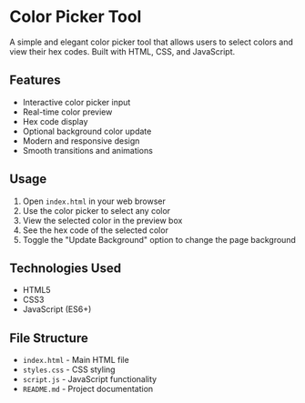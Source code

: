 # Color Picker Tool

A simple and elegant color picker tool that allows users to select colors and view their hex codes. Built with HTML, CSS, and JavaScript.

## Features

- Interactive color picker input
- Real-time color preview
- Hex code display
- Optional background color update
- Modern and responsive design
- Smooth transitions and animations

## Usage

1. Open `index.html` in your web browser
2. Use the color picker to select any color
3. View the selected color in the preview box
4. See the hex code of the selected color
5. Toggle the "Update Background" option to change the page background

## Technologies Used

- HTML5
- CSS3
- JavaScript (ES6+)

## File Structure

- `index.html` - Main HTML file
- `styles.css` - CSS styling
- `script.js` - JavaScript functionality
- `README.md` - Project documentation 
